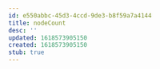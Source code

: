 ```yaml
---
id: e550abbc-45d3-4ccd-9de3-b8f59a7a4144
title: nodeCount
desc: ''
updated: 1618573905150
created: 1618573905150
stub: true
---
```


